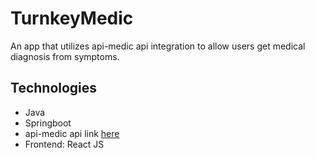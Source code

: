 # TurnkeyMedic
An app that utilizes api-medic api integration to allow users get medical diagnosis from symptoms.

## Technologies
- Java
- Springboot
- api-medic api link [here](https://apimedic.com)
- Frontend: React JS
